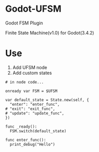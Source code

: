 # Godot-UFSM
Godot FSM Plugin

Finite State Machine(v1.0) for Godot(3.4.2)

# Use

1. Add UFSM node
2. Add custom states


```
# in node code...

onready var FSM = $UFSM

var default_state = State.new(self, {
  "enter": "enter_func",
# "exit": "exit_func",
# "update": "update_func",
})

func _ready():
  FSM.switch(default_state)

func enter_func():
  print_debug("Hello")
```
